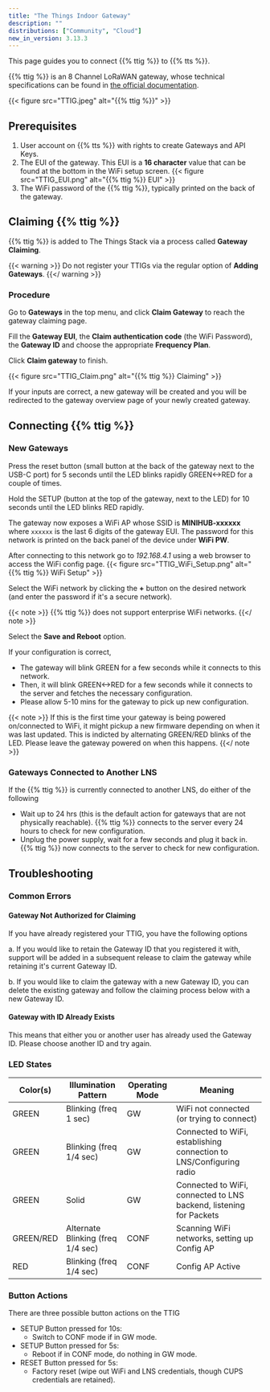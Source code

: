 ```yaml
---
title: "The Things Indoor Gateway"
description: ""
distributions: ["Community", "Cloud"]
new_in_version: 3.13.3
---
```


This page guides you to connect {{% ttig %}} to {{% tts %}}.

<!--more-->

{{% ttig %}} is an 8 Channel LoRaWAN gateway, whose technical specifications can be found in [the official documentation](https://www.thethingsnetwork.org/docs/gateways/thethingsindoor/). 

{{< figure src="TTIG.jpeg" alt="{{% ttig %}}" >}}

## Prerequisites

1. User account on {{% tts %}} with rights to create Gateways and API Keys.
2. The EUI of the gateway. This EUI is a **16 character** value that can be found at the bottom in the WiFi setup screen.
{{< figure src="TTIG_EUI.png" alt="{{% ttig %}} EUI" >}}
3. The WiFi password of the {{% ttig %}}, typically printed on the back of the gateway. 


## Claiming {{% ttig %}}

{{% ttig %}} is added to The Things Stack via a process called **Gateway Claiming**.

{{< warning >}} Do not register your TTIGs via the regular option of **Adding Gateways**. {{</ warning >}}

### Procedure

Go to **Gateways** in the top menu, and click **Claim Gateway** to reach the gateway claiming page.

Fill the **Gateway EUI**, the **Claim authentication code** (the WiFi Password), the **Gateway ID** and choose the appropriate **Frequency Plan**.

Click **Claim gateway** to finish.

{{< figure src="TTIG_Claim.png" alt="{{% ttig %}} Claiming" >}}

If your inputs are correct, a new gateway will be created and you will be redirected to the gateway overview page of your newly created gateway.

## Connecting {{% ttig %}}

### New Gateways

Press the reset button (small button at the back of the gateway next to the USB-C port) for 5 seconds until the LED blinks rapidly GREEN<->RED for a couple of times.

Hold the SETUP (button at the top of the gateway, next to the LED) for 10 seconds until the LED blinks RED rapidly.

The gateway now exposes a WiFi AP whose SSID is **MINIHUB-xxxxxx** where `xxxxxx` is the last 6 digits of the gateway EUI. The password for this network is printed on the back panel of the device under **WiFi PW**.

After connecting to this network go to *192.168.4.1* using a web browser to access the WiFi config page.
{{< figure src="TTIG_WiFi_Setup.png" alt="{{% ttig %}} WiFi Setup" >}}

Select the WiFi network by clicking the **+** button on the desired network (and enter the password if it's a secure network).

{{< note >}} {{% ttig %}} does not support enterprise WiFi networks. {{</ note >}}

Select the **Save and Reboot** option. 

If your configuration is correct, 
  * The gateway will blink GREEN for a few seconds while it connects to this network.
  * Then, it will blink GREEN<->RED for a few seconds while it connects to the server and fetches the necessary configuration.
  * Please allow 5-10 mins for the gateway to pick up new configuration. 

{{< note >}} If this is the first time your gateway is being powered on/connected to WiFi, it might pickup a new firmware depending on when it was last updated. This is indicted by alternating GREEN/RED blinks of the LED. Please leave the gateway powered on when this happens. {{</ note >}}

### Gateways Connected to Another LNS

If the {{% ttig %}} is currently connected to another LNS, do either of the following
- Wait up to 24 hrs (this is the default action for gateways that are not physically reachable). {{% ttig %}} connects to the server every 24 hours to check for new configuration.
- Unplug the power supply, wait for a few seconds and plug it back in. {{% ttig %}} now connects to the server to check for new configuration.

## Troubleshooting

### Common Errors

#### Gateway Not Authorized for Claiming

If you have already registered your TTIG, you have the following options

a. If you would like to retain the Gateway ID that you registered it with, support will be added in a subsequent release to claim the gateway while retaining it's current Gateway ID.

b. If you would like to claim the gateway with a new Gateway ID, you can delete the existing gateway and follow the claiming process below with a new Gateway ID.

#### Gateway with ID Already Exists

This means that either you or another user has already used the Gateway ID. Please choose another ID and try again.

### LED States

|Color(s) | Illumination Pattern |Operating Mode | Meaning|
|---|---|---|---| 
|GREEN|Blinking (freq 1 sec)|GW| WiFi not connected (or trying to connect)|
|GREEN|Blinking (freq 1/4 sec)|GW| Connected to WiFi, establishing connection to LNS/Configuring radio|
|GREEN|Solid|GW| Connected to WiFi, connected to LNS backend, listening for Packets|
|GREEN/RED|Alternate Blinking (freq 1/4 sec)|CONF| Scanning WiFi networks, setting up Config AP|
|RED|Blinking (freq 1/4 sec)|CONF| Config AP Active|

### Button Actions

There are three possible button actions on the TTIG
* SETUP Button pressed for 10s: 
  * Switch to CONF mode if in GW mode.
* SETUP Button pressed for 5s:
  * Reboot if in CONF mode, do nothing in GW mode.
* RESET Button pressed for 5s:
  * Factory reset (wipe out WiFi and LNS credentials, though CUPS credentials are retained).

